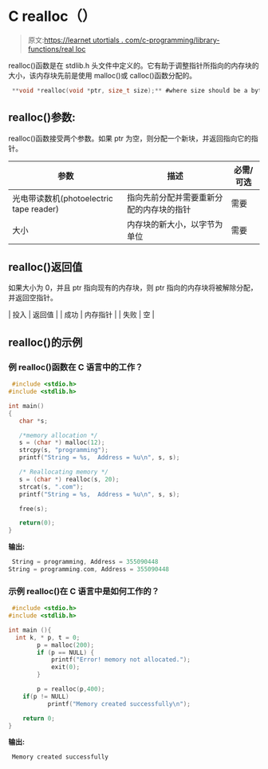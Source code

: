 # C realloc（）

> 原文:[https://learnet utortials . com/c-programming/library-functions/real loc](https://learnetutorials.com/c-programming/library-functions/realloc)

realloc()函数是在 stdlib.h 头文件中定义的。它有助于调整指针所指向的内存块的大小，该内存块先前是使用 malloc()或 calloc()函数分配的。

```c
 **void *realloc(void *ptr, size_t size);** #where size should be a bytes 

```

## realloc()参数:

realloc()函数接受两个参数。如果 ptr 为空，则分配一个新块，并返回指向它的指针。

| 参数 | 描述 | 必需/可选 |
| --- | --- | --- |
| 光电带读数机(photoelectric tape reader) | 指向先前分配并需要重新分配的内存块的指针 | 需要 |
| 大小 | 内存块的新大小，以字节为单位 | 需要 |

## realloc()返回值

如果大小为 0，并且 ptr 指向现有的内存块，则 ptr 指向的内存块将被解除分配，并返回空指针。

| 投入 | 返回值 |
| 成功 | 内存指针 |
| 失败 | 空 |

## realloc()的示例

### 例 realloc()函数在 C 语言中的工作？

```c
 #include <stdio.h>
#include <stdlib.h>

int main()
{
   char *s;

   /*memory allocation */
   s = (char *) malloc(12);
   strcpy(s, "programming");
   printf("String = %s,  Address = %u\n", s, s);

   /* Reallocating memory */
   s = (char *) realloc(s, 20);
   strcat(s, ".com");
   printf("String = %s,  Address = %u\n", s, s);

   free(s);

   return(0);
} 

```

**输出:**

```c
 String = programming, Address = 355090448
String = programming.com, Address = 355090448 
```

### 示例 realloc()在 C 语言中是如何工作的？

```c
 #include <stdio.h>
#include <stdlib.h>

int main (){
  int k, * p, t = 0;
        p = malloc(200);
        if (p == NULL) {
            printf("Error! memory not allocated.");
            exit(0);
        }

        p = realloc(p,400);
    if(p != NULL)
           printf("Memory created successfully\n");

    return 0;
} 

```

**输出:**

```c
 Memory created successfully 
```